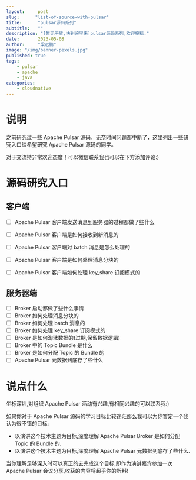 ```yaml
---
layout:     post 
slug:      "list-of-source-with-pulsar"
title:      "pulsar源码系列"
subtitle:   ""
description: "[暂无干货,快到碗里来]pulsar源码系列,欢迎投稿."
date:       2023-05-08
author:     "梁远鹏"
image: "/img/banner-pexels.jpg"
published: true
tags:
    - pulsar
    - apache
    - java
categories: 
    - cloudnative
---
```



# 说明

之前研究过一些 Apache Pulsar 源码，无奈时间问题都中断了，这里列出一些研究入口给希望研究 Apache Pulsar 源码的同学。

对于交流持非常欢迎态度！可以微信联系我也可以在下方添加评论:)

# 源码研究入口

## 客户端

- [ ] Apache Pulsar 客户端发送消息到服务器的过程都做了些什么
- [ ] Apache Pulsar 客户端是如何接收到新消息的
- [ ] Apache Pulsar 客户端对 batch 消息是怎么处理的
- [ ] Apache Pulsar 客户端是如何处理消息分块的
- [ ] Apache Pulsar 客户端如何处理 key_share 订阅模式的


## 服务器端

- [ ] Broker 启动都做了些什么事情
- [ ] Broker 如何处理消息分块的
- [ ] Broker 如何处理 batch 消息的
- [ ] Broker 如何处理 key_share 订阅模式的
- [ ] Broker 是如何淘汰数据的(过期,保留数据逻辑)
- [ ] Broker 中的 Topic Bundle 是什么
- [ ] Broker 是如何分配 Topic 的 Bundle 的
- [ ] Apache Pulsar 元数据到底存了些什么

# 说点什么

坐标深圳,对组织 Apache Pulsar 活动有兴趣,有相同兴趣的可以联系我:)

如果你对于 Apache Pulsar 源码的学习目标比较迷茫那么我可以为你暂定一个我认为很不错的目标:

- 以演讲这个技术主题为目标,深度理解 Apache Pulsar Broker 是如何分配 Topic 的 Bundle 的.
- 以演讲这个技术主题为目标,深度理解 Apache Pulsar 元数据到底存了些什么.

当你理解足够深入时可以真正的去完成这个目标,即作为演讲嘉宾参加一次 Apache Pulsar 会议分享,收获的内容将超乎你的所料!